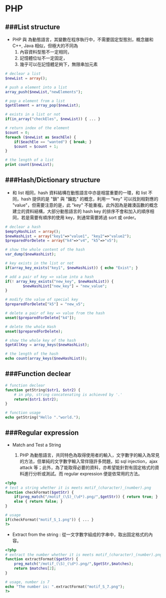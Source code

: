 # PHP

<script type="text/javascript" src="../js/general.js"></script>

###List structure
---

* PHP 與 為動態語言，其變數在程序執行中，不需要固定型態別，概念雖和 C++, Java 相似，但極大的不同為
  1. 內容資料型態不一定相同，
  2. 記憶體位址不一定固定，
  3. 幾乎可以在記憶體足夠下，無限串加元素

```php
# declear a list
$newList = array();

# push a element into a list
array_push($newList,"newElements");

# pop a element from a list
$getElement = array_pop($newList);

# exists in a list or not
if(in_array("checkEles", $newList)) { ... }

# return index of the element
$count = 0;
foreach ($newList as $eachEle) {
	if($eachEle == "wanted") { break; }
	$count = $count + 1;
}

# the length of a list
print count($newList);
```

###Hash/Dictionary structure
---

* 和 list 相同，hash 資料結構在動態語言中亦是相當重要的一環，和 list 不同，hash 提供的是 "鎖" 與 "鑰匙" 的概念，利用一 "key" 可以找到相對應的 "value"，但需要注意的是，此 "key" 不能重複。此外因為是雜湊函數的概念建立的資料結構，大部分動態語言的 hash key 的排序不會和加入的順序相同，若是需要有順序的使用 key，則通常需要將過 sort 或 order。

```php
# declear a hash
$emptyHashList = array();
$newHashList = array("key1"=>"value1", "key2"=>"value2");
$preparedForDelete = array("k4"=>"v4", "k5"=>"v5");

# show the whole content of the hash
var_dump($newHashList);

# key exists in the list or not
if(array_key_exists("key1", $newHashList)) { echo "Exist"; }

# add a pair of key => value into a hash
if(! array_key_exists("new_key", $newHashList)) {
        $newHashList["new_key"] = "new_value";
}

# modify the value of special key
$preparedForDelete["k5"] = "new_v5";

# delete a pair of key => value from the hash
unset($preparedForDelete["k4"]);

# delete the whole Hash
unset($preparedForDelete);

# show the whole key of the hash
$getAllKey = array_keys($newHashList);

# the length of the hash
echo count(array_keys($newHashList));
```

###Function declear
---

```php
# function declear
function getString($str1, $str2) {
	# in php, string concatenating is achieved by '.'
	return($str1.$str2);
}

# function usage
echo getString("Hello "."world.");
```

###Regular expression
---

* Match and Test a String

  1. PHP 為動態語言，共同特色為取得使用者的輸入，文字數字的輸入為常見的方法，但單純的文字數字輸入常伴隨許多問題，如 sql injection，ajax attack 等；此外，為了能取得必要的資料，亦希望能針對有固定格式的資料進行分析或測試。而 regular expression 便是依常用的方法。

```php
<?php
# test a string whether it is meets motif_(character)_(number).png
function checkFormat($getStr) {
	if(preg_match("/motif_(\S)_(\d*).png/",$getStr)) { return true; } 
	else { return false; }
}

# usage
if(checkFormat("motif_S_1.png")) { ... }
?>
```   

* Extract from the string : 從一文字數字組成的字串中，取出固定格式的內容。

```php
<?php
# extract the number whether it is meets motif_(character)_(number).png
function extractFormat($getStr) {
	preg_match("/motif_(\S)_(\d*).png/",$getStr,$matches);
	return $matches[2];
}

# usage, number is 7
echo "The number is: ".extractFormat("motif_S_7.png");
?>
```


